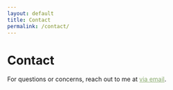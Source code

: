 ```yaml
---
layout: default
title: Contact
permalink: /contact/
---
```


<div class="pageheader">
    <h1>Contact</h1>
</div>

<div class="pagebody">
    <body>
        <main>
            <p>
                For questions or concerns, reach out to me at <a href="mailto:backyardcrittercrawls@gmail.com" style="color: #87a96b">via email</a>.
            </p>
        </main>
    </body>
</div>